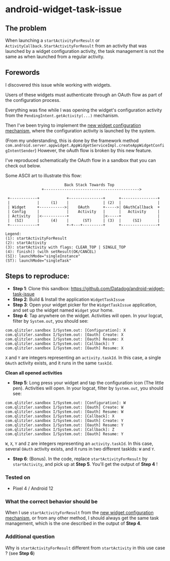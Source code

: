 # android-widget-task-issue

## The problem

When launching a `startActivityForResult` or `ActivityCallback.StartActivityForResult` from an activity that was launched by a widget configuration activity, the task management is not the same as when launched from a regular activity.

## Forewords

I discovered this issue while working with widgets.

Users of these widgets must authenticate through an OAuth flow as part of the configuration process.

Everything was fine while I was opening the widget's configuration activity from the `PendingIntent.getActivity(...)` mechanism.

Then I've been trying to implement the [new widget configuration mechanism](https://developer.android.com/guide/topics/appwidgets/configuration), where the configuration activity is launched by the system.

(From my understanding, this is done by the framework method `com.android.server.appwidget.AppWidgetServiceImpl.createAppWidgetConfigIntentSender`)
However, the oAuth flow is broken by this new feature.

I've reproduced schematically the OAuth flow in a sandbox that you can check out below.

Some ASCII art to illustrate this flow:

```
                          Back Stack Towards Top
                +------------------------------------------>

 +------------+            +---------------+      +----------------+     
 |            |     (1)    |               | (2)  |                | 
 | Widget     +----------->|    OAuth      +----->| OAuthCallback  +
 | Config     |            |    Activity   |      |   Activity     |
 | Activity   |<-----------+               |<-----+                |
 |  (SI)      |     (4)    |      (ST)     | (3)  |     (SI)       | 
 +------------+            +-+---+---------+      +----------------+

Legend:
(1): startActivityForResult
(2): startActivity
(3): startActivity with flags: CLEAR_TOP | SINGLE_TOP
(4): finish() (with setResult(OK/CANCEL)
(SI): launchMode="singleInstance"
(ST): launchMode="singleTask"
```

## Steps to reproduce:

- **Step 1**: Clone this sandbox: https://github.com/Datadog/android-widget-task-issue
- **Step 2**: Build & Install the application `WidgetTaskIssue`
- **Step 3**: Open your widget picker for the `WidgetTaskIssue` application, and set up the widget named `Widget` your home.
- **Step 4**: Tap anywhere on the widget. Activities will open. In your logcat, filter by `System.out`, you should see:

```
com.qlitzler.sandbox I/System.out: [Configuration]: X
com.qlitzler.sandbox I/System.out: [Oauth] Create: X
com.qlitzler.sandbox I/System.out: [Oauth] Resume: X
com.qlitzler.sandbox I/System.out: [Callback]: Y
com.qlitzler.sandbox I/System.out: [Oauth] Resume: X
```

`X` and `Y` are integers representing an `activity.taskId`. In this case, a single `OAuth` activity exists, and it runs in the same `taskId`.

**Clean all opened activities**

- **Step 5**: Long press your widget and tap the configuration icon (The little pen). Activities will open. In your logcat, filter by `System.out`, you should see:

```
com.qlitzler.sandbox I/System.out: [Configuration]: W
com.qlitzler.sandbox I/System.out: [Oauth] Create: W
com.qlitzler.sandbox I/System.out: [Oauth] Resume: W
com.qlitzler.sandbox I/System.out: [Callback]: X
com.qlitzler.sandbox I/System.out: [Oauth] Create: Y
com.qlitzler.sandbox I/System.out: [Oauth] Resume: Y
com.qlitzler.sandbox I/System.out: [Callback]: Z
com.qlitzler.sandbox I/System.out: [Oauth] Resume: Y
```

`W`, `X`, `Y` and `Z` are integers representing an `activity.taskId`. In this case, several `OAuth` activity exists, and it runs in two different taskIds: `W` and `Y`.

- **Step 6**: (Bonus). In the code, replace `startActivityForResult` by `startActivity`, and pick up at **Step 5**. You'll get the output of **Step 4** !

### Tested on

- Pixel 4 / Android 12

### What the correct behavior should be

When I use `startActivityForResult` from the [new widget configuration mechanism](https://developer.android.com/guide/topics/appwidgets/configuration),
or from any other method, I should always get the same task management, which is the one described in the output of **Step 4**.

### Additional question

Why is `startActivityForResult` different from `startActivity` in this use case ? (see **Step 6**)
